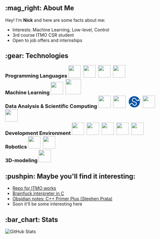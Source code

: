 <h2>:mag_right: About Me</h2>
<p>Hey! I'm <b>Nick</b> and here are some facts about me:</p>
<ul>
  <li> Interests: Machine Learning, Low-level, Control</li>
  <li> 3rd course ITMO CSR student</li>
  <li> Open to job offers and internships </li>
</ul>

<div id="header" align="left">
  <h2>:gear: Technologies</h2>
</div>

<div>
  <h3 style="display: inline;">Programming Languages</h3>
  <img src="https://cdn.jsdelivr.net/gh/devicons/devicon@latest/icons/cplusplus/cplusplus-original.svg" width=40 height=40/>&nbsp;
  <img src="https://cdn.jsdelivr.net/gh/devicons/devicon@latest/icons/c/c-original.svg"  width=40 height=40/>&nbsp;
  <img src="https://cdn.jsdelivr.net/gh/devicons/devicon@latest/icons/python/python-original.svg" width=40 height=40/>&nbsp;
  <img src="https://res.cloudinary.com/cagatayc/image/upload/c_scale,w_500/v1493914344/bf.png" width=40 height=40/>&nbsp;
</div>

<div>
  <h3 style="display: inline;">Machine Learning</h3>
  <img src="https://cdn.jsdelivr.net/gh/devicons/devicon@latest/icons/scikitlearn/scikitlearn-original.svg" width=40 height=40/>&nbsp;
  <img src="https://cdn.jsdelivr.net/gh/devicons/devicon@latest/icons/opencv/opencv-original.svg" width=50 height=50/>&nbsp;
</div>

<div>
  <h3 style="display: inline;">Data Analysis & Scientific Computing</h3>
  <img src="https://cdn.jsdelivr.net/gh/devicons/devicon@latest/icons/pandas/pandas-original-wordmark.svg" width=40 height=40/>&nbsp;
  <img src="https://cdn.jsdelivr.net/gh/devicons/devicon@latest/icons/numpy/numpy-original.svg" width=40 height=40/>&nbsp;
  <img src="https://raw.githubusercontent.com/scipy/scipy/main/doc/source/_static/logo.svg" width=40 height=40/>&nbsp;
  <img src="https://cdn.jsdelivr.net/gh/devicons/devicon@latest/icons/matlab/matlab-original.svg" width=40 height=40/>&nbsp;
  <img src="https://cdn.jsdelivr.net/gh/devicons/devicon@latest/icons/matplotlib/matplotlib-original.svg" width=40 height=40/>&nbsp;
</div>

<div>
  <h3 style="display: inline;">Development Environment</h3>
  <img src="https://cdn.jsdelivr.net/gh/devicons/devicon@latest/icons/vscode/vscode-original.svg" width=40 height=40/>&nbsp;
  <img src="https://cdn.jsdelivr.net/gh/devicons/devicon@latest/icons/linux/linux-original.svg" width=40 height=40/>&nbsp;
  <img src="https://cdn.jsdelivr.net/gh/devicons/devicon@latest/icons/windows8/windows8-original.svg" width=40 height=40/>&nbsp;
  <img src="https://cdn.jsdelivr.net/gh/devicons/devicon@latest/icons/vim/vim-original.svg" width=40 height=40/>&nbsp;
  <img src="https://cdn.jsdelivr.net/gh/devicons/devicon@latest/icons/bash/bash-original.svg" width=40 height=40/>&nbsp;
</div>

<div>
  <h3 style="display: inline;">Robotics</h3>
  <img src="https://cdn.jsdelivr.net/gh/devicons/devicon@latest/icons/ros/ros-original.svg" width=40 height=40/>&nbsp;
  <img src="https://cdn.jsdelivr.net/gh/devicons/devicon@latest/icons/raspberrypi/raspberrypi-original.svg" width=40 height=40/>&nbsp;
</div>

<div>
  <h3 style="display: inline;">3D-modeling</h3>
  <img src="https://cdn.jsdelivr.net/gh/devicons/devicon@latest/icons/blender/blender-original.svg" width=40 height=40/>&nbsp;
</div>

<h2> :pushpin: Maybe you'll find it interesting:</h2>
<ul>
  <li><a href="https://github.com/n-sukhov/ITMO-courses" target="_blank">Repo for ITMO works</a></li>
  <li><a href="https://github.com/n-sukhov/brainfuck-interpreter" target="_blank">Brainfuck interpreter in C</a></li>
  <li><a href="https://github.com/n-sukhov/cpp-prata-materials" target="_blank">Obsidian notes: C++ Primer Plus (Stephen Prata)</a></li>
  <li>Soon it'll be some interesting here</li>
</ul>

<div id="header" align="left">
  <h2>:bar_chart: Stats</h2>
  <img src="https://github-readme-stats.vercel.app/api?username=n-sukhov&show_icons=true&theme=radical" alt="GitHub Stats"/>
</div>
